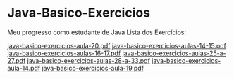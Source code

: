 # Java-Basico-Exercicios
Meu progresso como estudante de Java
Lista dos Exercícios:

[java-basico-exercicios-aula-20.pdf](https://github.com/valerio-figueira/Java-Basico-Exercicios/files/8402484/java-basico-exercicios-aula-20.pdf)
[java-basico-exercicios-aulas-14-15.pdf](https://github.com/valerio-figueira/Java-Basico-Exercicios/files/8402485/java-basico-exercicios-aulas-14-15.pdf)
[java-basico-exercicios-aulas-16-17.pdf](https://github.com/valerio-figueira/Java-Basico-Exercicios/files/8402486/java-basico-exercicios-aulas-16-17.pdf)
[java-basico-exercicios-aulas-25-a-27.pdf](https://github.com/valerio-figueira/Java-Basico-Exercicios/files/8402487/java-basico-exercicios-aulas-25-a-27.pdf)
[java-basico-exercicios-aulas-28-a-33.pdf](https://github.com/valerio-figueira/Java-Basico-Exercicios/files/8402488/java-basico-exercicios-aulas-28-a-33.pdf)
[java-basico-exercicios-aula-14.pdf](https://github.com/valerio-figueira/Java-Basico-Exercicios/files/8402489/java-basico-exercicios-aula-14.pdf)
[java-basico-exercicios-aula-19.pdf](https://github.com/valerio-figueira/Java-Basico-Exercicios/files/8402490/java-basico-exercicios-aula-19.pdf)
